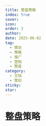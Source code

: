 ```yaml
---
title: 整盘策略
index: true
cover: 
icon: 
order: 3
author: 
date: 2025-06-02
tag:
  - 策划
  - 策略
  - 推广
  - 营销
  - 整盘
category:
  - 文档
  - 策划
sticky: 
star: 
---
```


# 整盘策略
